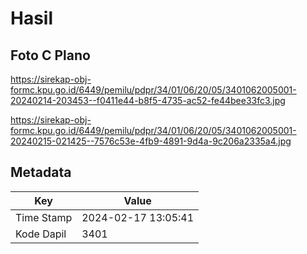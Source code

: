 # Hasil

## Foto C Plano

https://sirekap-obj-formc.kpu.go.id/6449/pemilu/pdpr/34/01/06/20/05/3401062005001-20240214-203453--f0411e44-b8f5-4735-ac52-fe44bee33fc3.jpg

https://sirekap-obj-formc.kpu.go.id/6449/pemilu/pdpr/34/01/06/20/05/3401062005001-20240215-021425--7576c53e-4fb9-4891-9d4a-9c206a2335a4.jpg


## Metadata

| Key        | Value               |
| ---------- | ------------------- |
| Time Stamp | 2024-02-17 13:05:41 |
| Kode Dapil | 3401                |



